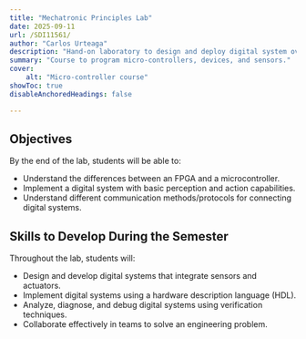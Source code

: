 ```yaml
---
title: "Mechatronic Principles Lab" 
date: 2025-09-11
url: /SDI11561/
author: "Carlos Urteaga"
description: "Hand-on laboratory to design and deploy digital system over fpga and micro controller" 
summary: "Course to program micro-controllers, devices, and sensors." 
cover:
    alt: "Micro-controller course"
showToc: true
disableAnchoredHeadings: false

---
```


## Objectives
By the end of the lab, students will be able to:

* Understand the differences between an FPGA and a microcontroller.
* Implement a digital system with basic perception and action capabilities.
* Understand different communication methods/protocols for connecting digital systems.

## Skills to Develop During the Semester

Throughout the lab, students will:

* Design and develop digital systems that integrate sensors and actuators.
* Implement digital systems using a hardware description language (HDL).
* Analyze, diagnose, and debug digital systems using verification techniques.
* Collaborate effectively in teams to solve an engineering problem.
